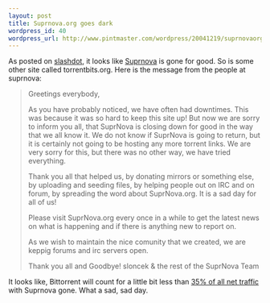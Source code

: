 ```yaml
--- 
layout: post
title: Suprnova.org goes dark
wordpress_id: 40
wordpress_url: http://www.pintmaster.com/wordpress/20041219/suprnovaorg-goes-dark/
---
```

As posted on <a href="http://yro.slashdot.org/article.pl?sid=04/12/19/1712258&tid=95&tid=123">slashdot</a>, it looks like <a href="http://www.suprnova.org">Suprnova</a> is gone for good.  So is some other site called torrentbits.org. Here is the message from the people at suprnova:

<blockquote>Greetings everybody,

 As you have probably noticed, we have often had downtimes. This was because it was so hard to keep this site up!
 But now we are sorry to inform you all, that SuprNova is closing down for good in the way that we all know it.
 We do not know if SuprNova is going to return, but it is certainly not going to be hosting any more torrent links.
 We are very sorry for this, but there was no other way, we have tried everything.

 Thank you all that helped us, by donating mirrors or something else, by uploading and seeding files, by helping people out on IRC and on forum, by spreading the word about SuprNova.org.
 It is a sad day for all of us!

 Please visit SuprNova.org every once in a while to get the latest news on what is happening and if there is anything new to report on.

 As we wish to maintain the nice comunity that we created, we are keppig forums and irc servers open.

 Thank you all and Goodbye!
 sloncek & the rest of the SuprNova Team</blockquote>

It looks like, Bittorrent will count for a little bit less than <a href="http://in.tech.yahoo.com/041103/137/2ho4i.html">35% of all net traffic</a> with Suprnova gone. What a sad, sad day.
